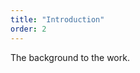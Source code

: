 ```yaml
---
title: "Introduction"
order: 2
---
```

The background to the work.

<!---This sentence cites another article ([Author, 2014](https://example.com/articles/1)).-->

<!---This sentence cites another article ([Author, 2015](https://example.com/articles/2)).-->

<!---This paragraph has a DOI citation at the end<sup><a href="https://dx.doi.org/10.1038/nature14388" title="Cancer: Antibodies regulate antitumour immunity">☞</a></sup>.-->

<!---This paragraph <a href="https://dx.doi.org/10.7717/peerj.182" title="Ontogeny in the tube-crested dinosaur Parasaurolophus (Hadrosauridae) and heterochrony in hadrosaurids">links to an article by DOI</a>.-->

<!---This paragraph <a href="http://www.ncbi.nlm.nih.gov/pubmed/25898005">links to an article by PMID</a>.-->


<!---Equations and formula can be included either inline ($$ 2+2=4 $$) or as display blocks:-->

<!---<div>\[ \sum_{i=0}^{\infty}\pi_i=\sum_{i=0}^{\infty}\rho^i\pi_0=\frac{\pi_0}{1-\rho}=1 \]</div>-->
